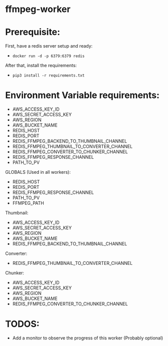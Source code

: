 # ffmpeg-worker

# Prerequisite:
First, have a redis server setup and ready:
  - ``` docker run -d -p 6379:6379 redis ```

After that, install the requirements:
  - ``` pip3 install -r requirements.txt ```


# Environment Variable requirements:

  - AWS_ACCESS_KEY_ID
  - AWS_SECRET_ACCESS_KEY
  - AWS_REGION
  - AWS_BUCKET_NAME
  - REDIS_HOST
  - REDIS_PORT
  - REDIS_FFMPEG_BACKEND_TO_THUMBNAIL_CHANNEL
  - REDIS_FFMPEG_THUMBNAIL_TO_CONVERTER_CHANNEL
  - REDIS_FFMPEG_CONVERTER_TO_CHUNKER_CHANNEL
  - REDIS_FFMPEG_RESPONSE_CHANNEL
  - PATH_TO_PV

GLOBALS (Used in all workers):
  - REDIS_HOST
  - REDIS_PORT
  - REDIS_FFMPEG_RESPONSE_CHANNEL
  - PATH_TO_PV
  - FFMPEG_PATH

Thumbnail:
  - AWS_ACCESS_KEY_ID
  - AWS_SECRET_ACCESS_KEY
  - AWS_REGION
  - AWS_BUCKET_NAME
  - REDIS_FFMPEG_BACKEND_TO_THUMBNAIL_CHANNEL

Converter:
  - REDIS_FFMPEG_THUMBNAIL_TO_CONVERTER_CHANNEL

Chunker:
  - AWS_ACCESS_KEY_ID
  - AWS_SECRET_ACCESS_KEY
  - AWS_REGION
  - AWS_BUCKET_NAME
  - REDIS_FFMPEG_CONVERTER_TO_CHUNKER_CHANNEL

# TODOS:

- Add a monitor to observe the progress of this worker (Probably optional)